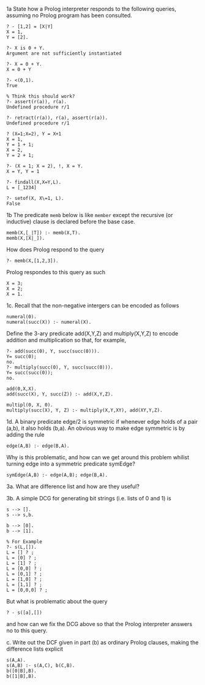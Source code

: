 1a State how a Prolog interpreter responds to the following queries, assuming no Prolog program has been consulted.

```
? - [1,2] = [X|Y]
X = 1,
Y = [2].
```

```
?- X is 0 + Y.
Argument are not sufficiently instantiated 
```

```
?- X = 0 + Y.
X = 0 + Y
```

```
?- <(0,1).
True
```

```
% Think this should work?
?- assert(r(a)), r(a).
Undefined procedure r/1
```

```
?- retract(r(a)), r(a), assert(r(a)).
Undefined procedure r/1
```

```
? (X=1;X=2), Y = X+1
X = 1,
Y = 1 + 1;
X = 2,
Y = 2 + 1;
```

```
?- (X = 1; X = 2), !, X = Y.
X = Y, Y = 1
```

```
?- findall(X,X=Y,L).
L = [_1234]
```

```
?- setof(X, X\=1, L).
False
```

1b The predicate ``memb`` below is like ```member``` except the recursive (or inductive) clause is declared before the base case.

```
memb(X,[_|T]) :- memb(X,T).
memb(X,[X|_]).
```

How does Prolog respond to the query 

```
?- memb(X,[1,2,3]). 
```

Prolog respondes to this query as such

```
X = 3;
X = 2;
X = 1.
```

1c. Recall that the non-negative intergers can be encoded as follows

```
numeral(0).
numeral(succ(X)) :- numeral(X).
```

Define the 3-ary predicate add(X,Y,Z) and multiply(X,Y,Z) to encode addition and multiplication so that, for example,

```
?- add(succ(0), Y, succ(succ(0))).
Y= succ(0);
no.
?- multiply(succ(0), Y, succ(succ(0))).
Y= succ(succ(0));
no.
```

```
add(0,X,X).
add(succ(X), Y, succ(Z)) :- add(X,Y,Z). 

multipl(0, X, 0).
multiply(succ(X), Y, Z) :- multiply(X,Y,XY), add(XY,Y,Z).

```

1d. A binary predicate edge/2 is symmetric if whenever edge holds of a pair (a,b), it also holds (b,a). An obvious way to make edge symmetric is by adding the rule

```
edge(A,B) :- edge(B,A).
```

Why is this problematic, and how can we get around this problem whilist turning edge into a symmetric predicate symEdge?

```
symEdge(A,B) :- edge(A,B); edge(B,A). 
```



3a. What are difference list and how are they useful?



3b. A simple DCG for generating bit strings (i.e. lists of 0 and 1) is

```
s --> [].
s --> s,b.

b --> [0].
b --> [1].

% For Example
?- s(L,[]).
L = [] ? ;
L = [0] ? ;
L = [1] ? ;
L = [0,0] ? ;
L = [0,1] ? ; 
L = [1,0] ? ;
L = [1,1] ? ;
L = [0,0,0] ? ;
```

But what is problematic about the query 

```
? - s([a],[])
```

and how can we fix the DCG above so that the Prolog interpreter answers no to this query.

c. Write out the DCF given in part (b) as ordinary Prolog clauses, making the difference lists explicit

```
s(A,A).
s(A,B) :- s(A,C), b(C,B).
b([0|B],B).
b([1|B],B).
```



 
